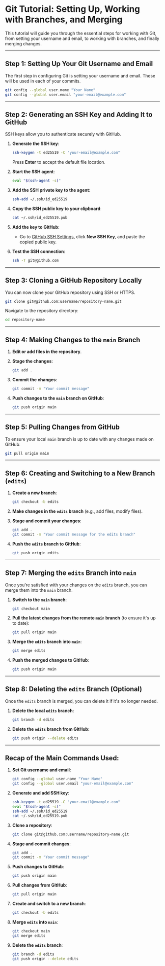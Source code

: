 # Git Tutorial: Setting Up, Working with Branches, and Merging

This tutorial will guide you through the essential steps for working with Git, from setting your username and email, to working with branches, and finally merging changes.

---

## Step 1: Setting Up Your Git Username and Email

The first step in configuring Git is setting your username and email. These will be used in each of your commits.

```bash
git config --global user.name "Your Name"
git config --global user.email "your-email@example.com"
```

---

## Step 2: Generating an SSH Key and Adding It to GitHub

SSH keys allow you to authenticate securely with GitHub.

1. **Generate the SSH key**:
   ```bash
   ssh-keygen -t ed25519 -C "your-email@example.com"
   ```
   Press **Enter** to accept the default file location.

2. **Start the SSH agent**:
   ```bash
   eval "$(ssh-agent -s)"
   ```

3. **Add the SSH private key to the agent**:
   ```bash
   ssh-add ~/.ssh/id_ed25519
   ```

4. **Copy the SSH public key to your clipboard**:
   ```bash
   cat ~/.ssh/id_ed25519.pub
   ```

5. **Add the key to GitHub**:
   - Go to [GitHub SSH Settings](https://github.com/settings/keys), click **New SSH Key**, and paste the copied public key.

6. **Test the SSH connection**:
   ```bash
   ssh -T git@github.com
   ```

---

## Step 3: Cloning a GitHub Repository Locally

You can now clone your GitHub repository using SSH or HTTPS.

```bash
git clone git@github.com:username/repository-name.git
```

Navigate to the repository directory:
```bash
cd repository-name
```

---

## Step 4: Making Changes to the `main` Branch

1. **Edit or add files in the repository**.
2. **Stage the changes**:
   ```bash
   git add .
   ```

3. **Commit the changes**:
   ```bash
   git commit -m "Your commit message"
   ```

4. **Push changes to the `main` branch on GitHub**:
   ```bash
   git push origin main
   ```

---

## Step 5: Pulling Changes from GitHub

To ensure your local `main` branch is up to date with any changes made on GitHub:

```bash
git pull origin main
```

---

## Step 6: Creating and Switching to a New Branch (`edits`)

1. **Create a new branch**:
   ```bash
   git checkout -b edits
   ```

2. **Make changes in the `edits` branch** (e.g., add files, modify files).

3. **Stage and commit your changes**:
   ```bash
   git add .
   git commit -m "Your commit message for the edits branch"
   ```

4. **Push the `edits` branch to GitHub**:
   ```bash
   git push origin edits
   ```

---

## Step 7: Merging the `edits` Branch into `main`

Once you're satisfied with your changes on the `edits` branch, you can merge them into the `main` branch.

1. **Switch to the `main` branch**:
   ```bash
   git checkout main
   ```

2. **Pull the latest changes from the remote `main` branch** (to ensure it's up to date):
   ```bash
   git pull origin main
   ```

3. **Merge the `edits` branch into `main`**:
   ```bash
   git merge edits
   ```

4. **Push the merged changes to GitHub**:
   ```bash
   git push origin main
   ```

---

## Step 8: Deleting the `edits` Branch (Optional)

Once the `edits` branch is merged, you can delete it if it's no longer needed.

1. **Delete the local `edits` branch**:
   ```bash
   git branch -d edits
   ```

2. **Delete the `edits` branch from GitHub**:
   ```bash
   git push origin --delete edits
   ```

---

## Recap of the Main Commands Used:

1. **Set Git username and email**:
   ```bash
   git config --global user.name "Your Name"
   git config --global user.email "your-email@example.com"
   ```

2. **Generate and add SSH key**:
   ```bash
   ssh-keygen -t ed25519 -C "your-email@example.com"
   eval "$(ssh-agent -s)"
   ssh-add ~/.ssh/id_ed25519
   cat ~/.ssh/id_ed25519.pub
   ```

3. **Clone a repository**:
   ```bash
   git clone git@github.com:username/repository-name.git
   ```

4. **Stage and commit changes**:
   ```bash
   git add .
   git commit -m "Your commit message"
   ```

5. **Push changes to GitHub**:
   ```bash
   git push origin main
   ```

6. **Pull changes from GitHub**:
   ```bash
   git pull origin main
   ```

7. **Create and switch to a new branch**:
   ```bash
   git checkout -b edits
   ```

8. **Merge `edits` into `main`**:
   ```bash
   git checkout main
   git merge edits
   ```

9. **Delete the `edits` branch**:
   ```bash
   git branch -d edits
   git push origin --delete edits
   ```

